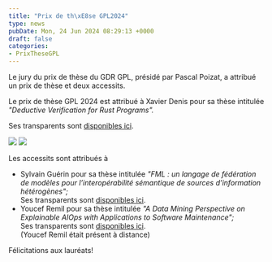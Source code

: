 ```yaml
---
title: "Prix de th\xE8se GPL2024"
type: news
pubDate: Mon, 24 Jun 2024 08:29:13 +0000
draft: false
categories:
- PrixTheseGPL
---
```


Le jury du prix de thèse du GDR GPL, présidé par Pascal Poizat, a attribué un prix de thèse et deux accessits.

Le prix de thèse GPL 2024 est attribué à Xavier Denis pour sa thèse intitulée _"Deductive Verification for Rust Programs"._

Ses transparents sont [disponibles ici](https://gdr-gpl.cnrs.fr/sites/default/files/documentsGPL/JourneesNationales/GPL2024/DenisGDRGPL.pdf).

![](https://lig-gdr-gpl.imag.fr/wp-content/uploads/2024/08/GPL2024PrixThese1.jpg) ![](https://lig-gdr-gpl.imag.fr/wp-content/uploads/2024/08/GPL2024PrixDeThese2.jpg)

Les accessits sont attribués à

  * Sylvain Guérin pour sa thèse intitulée _"FML : un langage de fédération de modèles pour l’interopérabilité sémantique de sources d’information hétérogènes";_  
Ses transparents sont [disponibles ici](https://gdr-gpl.cnrs.fr/sites/default/files/documentsGPL/JourneesNationales/GPL2024/GuerinPrixDeTheseGDRGPL.pdf).
  * Youcef Remil pour sa thèse intitulée _"A Data Mining Perspective on Explainable AIOps with Applications to Software Maintenance";_  
Ses transparents sont [disponibles ici](https://gdr-gpl.cnrs.fr/sites/default/files/documentsGPL/JourneesNationales/GPL2024/RemilPrixThese.pdf).  
(Youcef Remil était présent à distance)



Félicitations aux lauréats!
